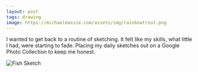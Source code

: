 ```yaml
---
layout: post
tags: drawing
image: https://michaelmassie.com/assets/img/rainbowtrout.png
---
```


I wanted to get back to a routine of sketching. It felt like my skills, what little I had, were starting to fade. Placing my daily sketches out on a Google Photo Collection to keep me honest.

![Fish Sketch](https://michaelmassie.com/assets/img/rainbowtrout.png)